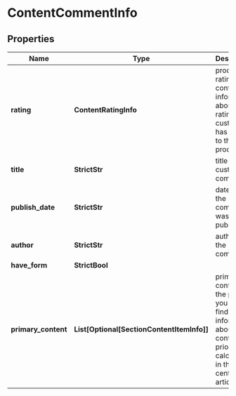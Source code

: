 # ContentCommentInfo


## Properties

| Name | Type | Description | Notes |
|------------ | ------------- | ------------- | -------------|
**rating** | **ContentRatingInfo** | product’s rating<br>contains information about the rating a customer has given to the product |[optional]|
**title** | **StrictStr** | title of the customer’s comment |[optional]|
**publish_date** | **StrictStr** | date when the comment was published |[optional]|
**author** | **StrictStr** | author of the comment |[optional]|
**have_form** | **StrictBool** |  |[optional]|
**primary_content** | **List[Optional[SectionContentItemInfo]]** | primary content on the page<br>you can find more information about content priority calculation in this help center article |[optional]|